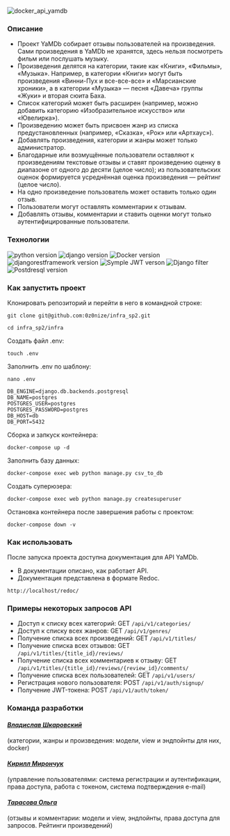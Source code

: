 ![docker_api_yamdb](https://user-images.githubusercontent.com/112638163/236439694-5e58b747-6413-42b4-86b9-760e26417b0a.png)

### Описание
* Проект YaMDb собирает отзывы пользователей на произведения. Сами произведения в YaMDb не хранятся, здесь нельзя посмотреть фильм или послушать музыку.
* Произведения делятся на категории, такие как «Книги», «Фильмы», «Музыка». Например, в категории «Книги» могут быть произведения «Винни-Пух и все-все-все» и «Марсианские хроники», а в категории «Музыка» — песня «Давеча» группы «Жуки» и вторая сюита Баха. 
* Список категорий может быть расширен (например, можно добавить категорию «Изобразительное искусство» или «Ювелирка»). 
* Произведению может быть присвоен жанр из списка предустановленных (например, «Сказка», «Рок» или «Артхаус»). 
* Добавлять произведения, категории и жанры может только администратор.
* Благодарные или возмущённые пользователи оставляют к произведениям текстовые отзывы и ставят произведению оценку в диапазоне от одного до десяти (целое число); из пользовательских оценок формируется усреднённая оценка произведения — рейтинг (целое число). 
* На одно произведение пользователь может оставить только один отзыв.
* Пользователи могут оставлять комментарии к отзывам.
* Добавлять отзывы, комментарии и ставить оценки могут только аутентифицированные пользователи.

### Технологии
![python version](https://img.shields.io/badge/Python-3.9.10-green?logo=python)
![django version](https://img.shields.io/badge/Django-3.2-green?logo=django)
![Docker version](https://img.shields.io/badge/Docker-23.0.5-green?logo=docker)
![djangorestframework version](https://img.shields.io/badge/djangorestframework-3.12.4-green?logo=django)
![Symple JWT verson](https://img.shields.io/badge/Simple%20JWT-%202.1.0-green?logo=JWT)
![Django filter](https://img.shields.io/badge/Django%20filter-%2022.1-green?logo=django)
![Postdresql version](https://img.shields.io/badge/Potgresql-13.0-green?logo=postgresql)


### Как запустить проект

Клонировать репозиторий и перейти в него в командной строке:

```
git clone git@github.com:0z0nize/infra_sp2.git
```

```
cd infra_sp2/infra
```

Cоздать файл .env:

```
touch .env
```

Заполнить .env по шаблону:

```
nano .env
```

```
DB_ENGINE=django.db.backends.postgresql
DB_NAME=postgres
POSTGRES_USER=postgres
POSTGRES_PASSWORD=postgres
DB_HOST=db
DB_PORT=5432 
```

Сборка и запкуск контейнера:

```
docker-compose up -d
```

Заполнить базу данных:

```
docker-compose exec web python manage.py csv_to_db
```

Создать суперюзера:

```
docker-compose exec web python manage.py createsuperuser
```

Остановка контейнера после завершения работы с проектом:

```
docker-compose down -v
```

### Как использовать
После запуска проекта доступна документация для API YaMDb. 
  - В документации описано, как работает API. 
  - Документация представлена в формате Redoc.
```
http://localhost/redoc/
```

### Примеры некоторых запросов API
* Доступ к списку всех категорий:
GET `/api/v1/categories/`
* Доступ к списку всех жанров:
GET `/api/v1/genres/`
* Получение списка всех произведений:
GET `/api/v1/titles/`
* Получение списка всех отзывов:
GET `/api/v1/titles/{title_id}/reviews/`
* Получение списка всех комментариев к отзыву:
GET `/api/v1/titles/{title_id}/reviews/{review_id}/comments/`
* Получение списка всех пользователей:
GET `/api/v1/users/`
* Регистрация нового пользователя:
POST `/api/v1/auth/signup/`
* Получение JWT-токена:
POST `/api/v1/auth/token/`



### Команда разработки
#### [_Владислав Шкаровский_](https://github.com/0z0nize)
(категории, жанры и произведения: модели, view и эндпойнты для них, docker)
#### [_Кирилл Мирончук_](https://github.com/kirillicetea)
(управление пользователями: система регистрации и аутентификации, права доступа, работа с токеном, система подтверждения e-mail)
#### [_Тарасова Ольга_](https://github.com/olga159)
(отзывы и комментарии: модели и view, эндпойнты, права доступа для запросов. Рейтинги произведений)
